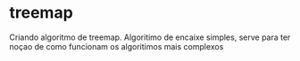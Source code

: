 # treemap
 Criando algoritmo de treemap. 
 Algoritimo de encaixe simples, serve para ter noçao de como funcionam os algoritimos mais complexos
